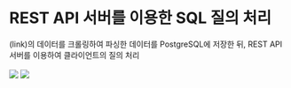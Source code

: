 # REST API 서버를 이용한 SQL 질의 처리
(link)의 데이터를 크롤링하여 파싱한 데이터를 PostgreSQL에 저장한 뒤, REST API 서버를 이용하여 클라이언트의 질의 처리
<br/><br/>
<img src="https://img.shields.io/badge/springboot-6DB33F?style=for-the-badge&logo=springboot&logoColor=white"> <img src="https://img.shields.io/badge/postgresql-4169E1?style=for-the-badge&logo=postgresql&logoColor=white">
